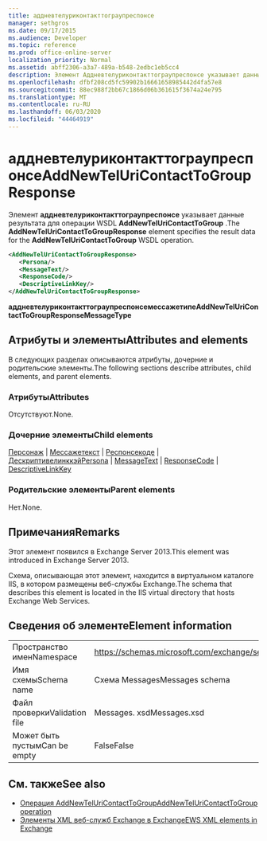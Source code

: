 ```yaml
---
title: аддневтелуриконтакттограупреспонсе
manager: sethgros
ms.date: 09/17/2015
ms.audience: Developer
ms.topic: reference
ms.prod: office-online-server
localization_priority: Normal
ms.assetid: abff2306-a3a7-489a-b548-2edbc1eb5cc4
description: Элемент Аддневтелуриконтакттограупреспонсе указывает данные результата для операции WSDL AddNewTelUriContactToGroup.
ms.openlocfilehash: dfbf208cd5fc59902b16661658985442d4fa57e8
ms.sourcegitcommit: 88ec988f2bb67c1866d06b361615f3674a24e795
ms.translationtype: MT
ms.contentlocale: ru-RU
ms.lasthandoff: 06/03/2020
ms.locfileid: "44464919"
---
```

# <a name="addnewteluricontacttogroupresponse"></a><span data-ttu-id="43374-103">аддневтелуриконтакттограупреспонсе</span><span class="sxs-lookup"><span data-stu-id="43374-103">AddNewTelUriContactToGroupResponse</span></span>

<span data-ttu-id="43374-104">Элемент **аддневтелуриконтакттограупреспонсе** указывает данные результата для операции WSDL **AddNewTelUriContactToGroup** .</span><span class="sxs-lookup"><span data-stu-id="43374-104">The **AddNewTelUriContactToGroupResponse** element specifies the result data for the **AddNewTelUriContactToGroup** WSDL operation.</span></span> 
  
```XML
<AddNewTelUriContactToGroupResponse>
   <Persona/>
   <MessageText/>
   <ResponseCode/>
   <DescriptiveLinkKey/>
</AddNewTelUriContactToGroupResponse>
```

 <span data-ttu-id="43374-105">**аддневтелуриконтакттограупреспонсемессажетипе**</span><span class="sxs-lookup"><span data-stu-id="43374-105">**AddNewTelUriContactToGroupResponseMessageType**</span></span>
## <a name="attributes-and-elements"></a><span data-ttu-id="43374-106">Атрибуты и элементы</span><span class="sxs-lookup"><span data-stu-id="43374-106">Attributes and elements</span></span>

<span data-ttu-id="43374-107">В следующих разделах описываются атрибуты, дочерние и родительские элементы.</span><span class="sxs-lookup"><span data-stu-id="43374-107">The following sections describe attributes, child elements, and parent elements.</span></span>
  
### <a name="attributes"></a><span data-ttu-id="43374-108">Атрибуты</span><span class="sxs-lookup"><span data-stu-id="43374-108">Attributes</span></span>

<span data-ttu-id="43374-109">Отсутствуют.</span><span class="sxs-lookup"><span data-stu-id="43374-109">None.</span></span>
  
### <a name="child-elements"></a><span data-ttu-id="43374-110">Дочерние элементы</span><span class="sxs-lookup"><span data-stu-id="43374-110">Child elements</span></span>

<span data-ttu-id="43374-111">[Персонаж](persona.md)  |  [Мессажетекст](messagetext.md)  |  [Респонсекоде](responsecode.md)  |  [Дескриптивелинккэй](descriptivelinkkey.md)</span><span class="sxs-lookup"><span data-stu-id="43374-111">[Persona](persona.md) | [MessageText](messagetext.md) | [ResponseCode](responsecode.md) | [DescriptiveLinkKey](descriptivelinkkey.md)</span></span>
  
### <a name="parent-elements"></a><span data-ttu-id="43374-112">Родительские элементы</span><span class="sxs-lookup"><span data-stu-id="43374-112">Parent elements</span></span>

<span data-ttu-id="43374-113">Нет.</span><span class="sxs-lookup"><span data-stu-id="43374-113">None.</span></span>
  
## <a name="remarks"></a><span data-ttu-id="43374-114">Примечания</span><span class="sxs-lookup"><span data-stu-id="43374-114">Remarks</span></span>

<span data-ttu-id="43374-115">Этот элемент появился в Exchange Server 2013.</span><span class="sxs-lookup"><span data-stu-id="43374-115">This element was introduced in Exchange Server 2013.</span></span>
  
<span data-ttu-id="43374-116">Схема, описывающая этот элемент, находится в виртуальном каталоге IIS, в котором размещены веб-службы Exchange.</span><span class="sxs-lookup"><span data-stu-id="43374-116">The schema that describes this element is located in the IIS virtual directory that hosts Exchange Web Services.</span></span>
  
## <a name="element-information"></a><span data-ttu-id="43374-117">Сведения об элементе</span><span class="sxs-lookup"><span data-stu-id="43374-117">Element information</span></span>

|||
|:-----|:-----|
|<span data-ttu-id="43374-118">Пространство имен</span><span class="sxs-lookup"><span data-stu-id="43374-118">Namespace</span></span>  <br/> |https://schemas.microsoft.com/exchange/services/2006/messages  <br/> |
|<span data-ttu-id="43374-119">Имя схемы</span><span class="sxs-lookup"><span data-stu-id="43374-119">Schema name</span></span>  <br/> |<span data-ttu-id="43374-120">Схема Messages</span><span class="sxs-lookup"><span data-stu-id="43374-120">Messages schema</span></span>  <br/> |
|<span data-ttu-id="43374-121">Файл проверки</span><span class="sxs-lookup"><span data-stu-id="43374-121">Validation file</span></span>  <br/> |<span data-ttu-id="43374-122">Messages. xsd</span><span class="sxs-lookup"><span data-stu-id="43374-122">Messages.xsd</span></span>  <br/> |
|<span data-ttu-id="43374-123">Может быть пустым</span><span class="sxs-lookup"><span data-stu-id="43374-123">Can be empty</span></span>  <br/> |<span data-ttu-id="43374-124">False</span><span class="sxs-lookup"><span data-stu-id="43374-124">False</span></span>  <br/> |
   
## <a name="see-also"></a><span data-ttu-id="43374-125">См. также</span><span class="sxs-lookup"><span data-stu-id="43374-125">See also</span></span>

- [<span data-ttu-id="43374-126">Операция AddNewTelUriContactToGroup</span><span class="sxs-lookup"><span data-stu-id="43374-126">AddNewTelUriContactToGroup operation</span></span>](addnewteluricontacttogroup-operation.md)
- [<span data-ttu-id="43374-127">Элементы XML веб-служб Exchange в Exchange</span><span class="sxs-lookup"><span data-stu-id="43374-127">EWS XML elements in Exchange</span></span>](ews-xml-elements-in-exchange.md)

